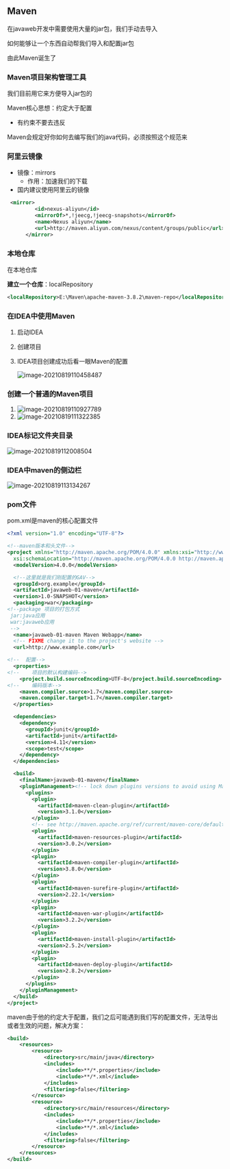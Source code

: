 ## Maven

在javaweb开发中需要使用大量的jar包，我们手动去导入

如何能够让一个东西自动帮我们导入和配置jar包

由此Maven诞生了



### Maven项目架构管理工具

我们目前用它来方便导入jar包的

Maven核心思想：约定大于配置

- 有约束不要去违反

Maven会规定好你如何去编写我们的java代码，必须按照这个规范来



### 阿里云镜像

- 镜像：mirrors
  - 作用：加速我们的下载
- 国内建议使用阿里云的镜像

```xml
 <mirror>
         <id>nexus-aliyun</id>
         <mirrorOf>*,!jeecg,!jeecg-snapshots</mirrorOf>
         <name>Nexus aliyun</name>
         <url>http://maven.aliyun.com/nexus/content/groups/public</url>
      </mirror>
```



### 本地仓库

在本地仓库

**建立一个仓库**：localRepository

```xml
<localRepository>E:\Maven\apache-maven-3.8.2\maven-repo</localRepository>
```



### 在IDEA中使用Maven

1. 启动IDEA

2. 创建项目

3. IDEA项目创建成功后看一眼Maven的配置

   ![image-20210819110458487](F:\笔记图片\img\image-20210819110458487.png)



### 创建一个普通的Maven项目

1. ![image-20210819110927789](F:\笔记图片\img\image-20210819110927789.png)
2. ![image-20210819111322385](F:\笔记图片\img\image-20210819111322385.png)



### IDEA标记文件夹目录

![image-20210819112008504](F:\笔记图片\img\image-20210819112008504.png)



### IDEA中maven的侧边栏

![image-20210819113134267](F:\笔记图片\img\image-20210819113134267.png)



### pom文件

pom.xml是maven的核心配置文件

```xml
<?xml version="1.0" encoding="UTF-8"?>

<!--maven版本和头文件-->
<project xmlns="http://maven.apache.org/POM/4.0.0" xmlns:xsi="http://www.w3.org/2001/XMLSchema-instance"
  xsi:schemaLocation="http://maven.apache.org/POM/4.0.0 http://maven.apache.org/xsd/maven-4.0.0.xsd">
  <modelVersion>4.0.0</modelVersion>

  <!--这里就是我们刚配置的GAV-->
  <groupId>org.example</groupId>
  <artifactId>javaweb-01-maven</artifactId>
  <version>1.0-SNAPSHOT</version>
  <packaging>war</packaging>
<!--package 项目的打包方式
 jar:java应用
 war:javaweb应用
 -->
  <name>javaweb-01-maven Maven Webapp</name>
  <!-- FIXME change it to the project's website -->
  <url>http://www.example.com</url>

<!--  配置-->
  <properties>
<!--    项目的默认构建编码-->
    <project.build.sourceEncoding>UTF-8</project.build.sourceEncoding>
<!--    编码版本-->
    <maven.compiler.source>1.7</maven.compiler.source>
    <maven.compiler.target>1.7</maven.compiler.target>
  </properties>

  <dependencies>
    <dependency>
      <groupId>junit</groupId>
      <artifactId>junit</artifactId>
      <version>4.11</version>
      <scope>test</scope>
    </dependency>
  </dependencies>

  <build>
    <finalName>javaweb-01-maven</finalName>
    <pluginManagement><!-- lock down plugins versions to avoid using Maven defaults (may be moved to parent pom) -->
      <plugins>
        <plugin>
          <artifactId>maven-clean-plugin</artifactId>
          <version>3.1.0</version>
        </plugin>
        <!-- see http://maven.apache.org/ref/current/maven-core/default-bindings.html#Plugin_bindings_for_war_packaging -->
        <plugin>
          <artifactId>maven-resources-plugin</artifactId>
          <version>3.0.2</version>
        </plugin>
        <plugin>
          <artifactId>maven-compiler-plugin</artifactId>
          <version>3.8.0</version>
        </plugin>
        <plugin>
          <artifactId>maven-surefire-plugin</artifactId>
          <version>2.22.1</version>
        </plugin>
        <plugin>
          <artifactId>maven-war-plugin</artifactId>
          <version>3.2.2</version>
        </plugin>
        <plugin>
          <artifactId>maven-install-plugin</artifactId>
          <version>2.5.2</version>
        </plugin>
        <plugin>
          <artifactId>maven-deploy-plugin</artifactId>
          <version>2.8.2</version>
        </plugin>
      </plugins>
    </pluginManagement>
  </build>
</project>

```



maven由于他的约定大于配置，我们之后可能遇到我们写的配置文件，无法导出或者生效的问题，解决方案：

```xml
<build>
    <resources>
        <resource>
            <directory>src/main/java</directory>
            <includes>
                <include>**/*.properties</include>
                <include>**/*.xml</include>
            </includes>
            <filtering>false</filtering>
        </resource>
        <resource>
            <directory>src/main/resources</directory>
            <includes>
                <include>**/*.properties</include>
                <include>**/*.xml</include>
            </includes>
            <filtering>false</filtering>
        </resource>
    </resources>
</build>
```


